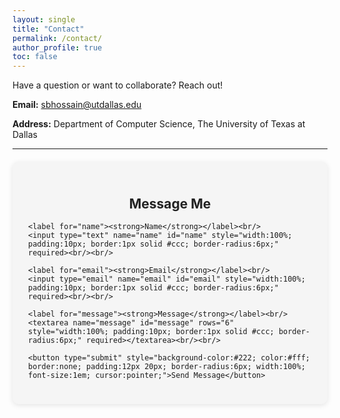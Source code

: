 ```yaml
---
layout: single
title: "Contact"
permalink: /contact/
author_profile: true
toc: false
---
```


Have a question or want to collaborate? Reach out!

**Email:** <sbhossain@utdallas.edu>

**Address:** Department of Computer Science, The University of Texas at Dallas 

---
<div style="background-color:#f5f5f5; padding:25px; border-radius:10px; box-shadow:0 2px 8px rgba(0,0,0,0.1); margin-top:20px;">
  <h2 style="text-align:center; color:#222;">Message Me</h2>
  <form target="_blank" action="https://formsubmit.co/sbhossain@utdallas.edu" method="POST">
    
    <label for="name"><strong>Name</strong></label><br/>
    <input type="text" name="name" id="name" style="width:100%; padding:10px; border:1px solid #ccc; border-radius:6px;" required><br/><br/>

    <label for="email"><strong>Email</strong></label><br/>
    <input type="email" name="email" id="email" style="width:100%; padding:10px; border:1px solid #ccc; border-radius:6px;" required><br/><br/>

    <label for="message"><strong>Message</strong></label><br/>
    <textarea name="message" id="message" rows="6" style="width:100%; padding:10px; border:1px solid #ccc; border-radius:6px;" required></textarea><br/><br/>

    <button type="submit" style="background-color:#222; color:#fff; border:none; padding:12px 20px; border-radius:6px; width:100%; font-size:1em; cursor:pointer;">Send Message</button>
  </form>
</div>
